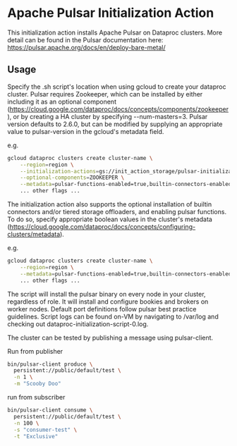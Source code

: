 # Apache Pulsar Initialization Action

This initialization action installs Apache Pulsar on Dataproc clusters. More detail can be found in the Pulsar documentation here: https://pulsar.apache.org/docs/en/deploy-bare-metal/

## Usage

Specify the .sh script's location when using gcloud to create your dataproc cluster. Pulsar requires Zookeeper, which can be installed by either including it as an optional component (https://cloud.google.com/dataproc/docs/concepts/components/zookeeper), or by creating a HA cluster by specifying --num-masters=3. Pulsar version defaults to 2.6.0, but can be modified by supplying an appropriate value to pulsar-version in the gcloud's metadata field. 

e.g.
```bash
gcloud dataproc clusters create cluster-name \
    --region=region \
    --initialization-actions=gs://init_action_storage/pulsar-initialization-action.sh \
    --optional-components=ZOOKEEPER \
    --metadata=pulsar-functions-enabled=true,builtin-connectors-enabled=true,tiered-storage-offloaders-enabled=true... \
    ... other flags ...
```

The initialization action also supports the optional installation of builtin connectors and/or tiered storage offloaders, and enabling pulsar functions. To do so, specify appropriate boolean values in the cluster's metadata (https://cloud.google.com/dataproc/docs/concepts/configuring-clusters/metadata).

e.g.
```bash
gcloud dataproc clusters create cluster-name \
    --region=region \
    --metadata=pulsar-functions-enabled=true,builtin-connectors-enabled=true,tiered-storage-offloaders-enabled=true... \
    ... other flags ...
```

The script will install the pulsar binary on every node in your cluster, regardless of role. It will install and configure bookies and brokers on worker nodes. Default port definitions follow pulsar best practice guidelines. Script logs can be found on-VM by navigating to /var/log and checking out dataproc-initialization-script-0.log. 


The cluster can be tested by publishing a message using pulsar-client. 

Run from publisher
```bash
bin/pulsar-client produce \
  persistent://public/default/test \
  -n 1 \
  -m "Scooby Doo"
```

run from subscriber
```bash
bin/pulsar-client consume \
  persistent://public/default/test \
  -n 100 \
  -s "consumer-test" \
  -t "Exclusive"
```

